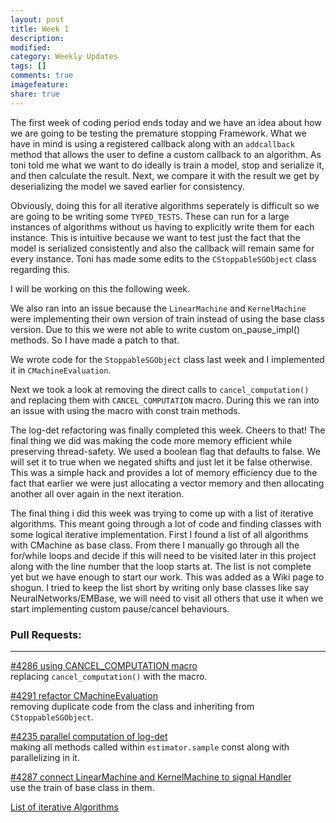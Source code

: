 ```yaml
---
layout: post
title: Week 1
description:
modified:
category: Weekly Updates
tags: []
comments: true
imagefeature:
share: true
---
```


The first week of coding period ends today and we have an idea about how we are going to be testing the premature stopping Framework. What we have in mind is using a
registered callback along with an `addcallback` method that allows the user to define a custom callback to an algorithm. As toni told me what we want to do ideally is
train a model, stop and serialize it, and then calculate the result. Next, we compare it with the result we get by deserializing the model we saved earlier for consistency.

Obviously, doing this for all iterative algorithms seperately is difficult so we are going to be writing some `TYPED_TESTS`. These can run for a large instances
of algorithms without us having to explicitly write them for each instance. This is intuitive because we want to test just the fact that the model is serialized consistently
and also the callback will remain same for every instance. Toni has made some edits to the `CStoppableSGObject` class regarding this.

I will be working on this the following week.

We also ran into an issue because the `LinearMachine` and `KernelMachine` were implementing their own version of train instead of using the base class version.
Due to this we were not able to write custom on_pause_impl() methods. So I have made a patch to that.

We wrote code for the `StoppableSGObject` class last week and I implemented it in `CMachineEvaluation`.

Next we took a look at removing the direct calls to `cancel_computation()` and replacing them with `CANCEL_COMPUTATION` macro. During this we ran into an issue with using
the macro with const train methods.

The log-det refactoring was finally completed this week. Cheers to that! The final thing we did was making the code more memory efficient while preserving thread-safety.
We used a boolean flag that defaults to false. We will set it to true when we negated shifts and just let it be false otherwise. This was a simple hack and provides a lot of
memory efficiency due to the fact that earlier we were just allocating a vector memory and then allocating another all over again in the next iteration.

The final thing i did this week was trying to come up with a list of iterative algorithms. This meant going through a lot of code and finding classes with some
logical iterative implementation. First I found a list of all algorithms with CMachine as base class. From there I manually go through all the for/while loops and
decide if this will need to be visited later in this project along with the line number that the loop starts at. The list is not complete yet but we have enough to start our work.
This was added as a Wiki page to shogun. I tried to keep the list short by writing only base classes like say NeuralNetworks/EMBase, we will need to visit all others that use it when
we start implementing custom pause/cancel behaviours.


### Pull Requests:
---
[#4286 using CANCEL_COMPUTATION macro](https://github.com/shogun-toolbox/shogun/pull/4286)<br>
replacing `cancel_computation()` with the macro.  

[#4291 refactor CMachineEvaluation](https://github.com/shogun-toolbox/shogun/pull/4291)<br>
removing duplicate code from the class and inheriting from `CStoppableSGObject`.

[#4235 parallel computation of log-det](https://github.com/shogun-toolbox/shogun/pull/4235)<br>
making all methods called within `estimator.sample` const along with parallelizing in it.

[#4287 connect LinearMachine and KernelMachine to signal Handler](https://github.com/shogun-toolbox/shogun/pull/4287)<br>
use the train of base class in them.

[List of iterative Algorithms](https://github.com/shogun-toolbox/shogun/wiki/List-of-iterative-algorithms)<br>
